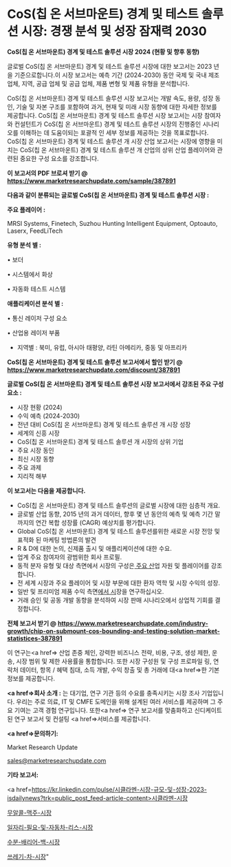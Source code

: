 # CoS(칩 온 서브마운트) 경계 및 테스트 솔루션 시장: 경쟁 분석 및 성장 잠재력 2030

<strong>CoS(칩 온 서브마운트) 경계 및 테스트 솔루션 시장 2024 (현황 및 향후 동향)</strong>

글로벌 CoS(칩 온 서브마운트) 경계 및 테스트 솔루션 시장에 대한 보고서는 2023 년을 기준으로합니다.이 시장 보고서는 예측 기간 (2024-2030) 동안 국제 및 국내 제조업체, 지역, 공급 업체 및 공급 업체, 제품 변형 및 제품 유형을 분석합니다.

CoS(칩 온 서브마운트) 경계 및 테스트 솔루션 시장 보고서는 개발 속도, 용량, 성장 동인, 기술 및 자본 구조를 포함하여 과거, 현재 및 미래 시장 동향에 대한 자세한 정보를 제공합니다. CoS(칩 온 서브마운트) 경계 및 테스트 솔루션 시장 보고서는 시장 참여자와 컨설턴트가 CoS(칩 온 서브마운트) 경계 및 테스트 솔루션 시장의 진행중인 시나리오를 이해하는 데 도움이되는 포괄적 인 세부 정보를 제공하는 것을 목표로합니다. CoS(칩 온 서브마운트) 경계 및 테스트 솔루션 개 시장 산업 보고서는 시장에 영향을 미치는 CoS(칩 온 서브마운트) 경계 및 테스트 솔루션 개 산업의 상위 산업 플레이어와 관련된 중요한 구성 요소를 강조합니다.



<strong>이 보고서의 PDF 브로셔 받기 @ <a href=https://www.marketresearchupdate.com/sample/387891>https://www.marketresearchupdate.com/sample/387891</a></strong>



<strong>다음과 같이 분류되는 글로벌 CoS(칩 온 서브마운트) 경계 및 테스트 솔루션 시장 :</strong>



<strong>주요 플레이어 :</strong>

MRSI Systems, Finetech, Suzhou Hunting Intelligent Equipment, Optoauto, Laserx, FeedLiTech



<strong>유형 분석 별 :</strong>

• 보더

• 시스템에서 화상

• 자동화 테스트 시스템



<strong>애플리케이션 분석 별 :</strong>

• 통신 레이저 구성 요소

• 산업용 레이저 부품

<ul>
  <li>지역별 : 북미, 유럽, 아시아 태평양, 라틴 아메리카, 중동 및 아프리카</li>
</ul>


<strong>CoS(칩 온 서브마운트) 경계 및 테스트 솔루션 보고서에서 할인 받기 @ <a href=https://www.marketresearchupdate.com/discount/387891>https://www.marketresearchupdate.com/discount/387891</a></strong>



<strong>글로벌 CoS(칩 온 서브마운트) 경계 및 테스트 솔루션 시장 보고서에서 강조된 주요 구성 요소 :</strong>
<ul>
  <li>시장 현황 (2024)</li>
  <li>수익 예측 (2024-2030)</li>
  <li>전년 대비 CoS(칩 온 서브마운트) 경계 및 테스트 솔루션 개 시장 성장</li>
  <li>세계의 신흥 시장</li>
  <li>CoS(칩 온 서브마운트) 경계 및 테스트 솔루션 개 시장의 상위 기업</li>
  <li>주요 시장 동인</li>
  <li>최신 시장 동향</li>
  <li>주요 과제</li>
  <li>지리적 해부</li>
</ul>


<strong>이 보고서는 다음을 제공합니다.</strong>
<ul>
  <li>CoS(칩 온 서브마운트) 경계 및 테스트 솔루션의 글로벌 시장에 대한 심층적 개요.</li>
  <li>글로벌 산업 동향, 2015 년의 과거 데이터, 향후 몇 년 동안의 예측 및 예측 기간 말까지의 연간 복합 성장률 (CAGR) 예상치를 평가합니다.</li>
  <li>Global CoS(칩 온 서브마운트) 경계 및 테스트 솔루션를위한 새로운 시장 전망 및 표적화 된 마케팅 방법론의 발견</li>
  <li>R &amp; D에 대한 논의, 신제품 출시 및 애플리케이션에 대한 수요.</li>
  <li>업계 주요 참여자의 광범위한 회사 프로필.</li>
  <li>동적 분자 유형 및 대상 측면에서 시장의 구성은<a href=> 주요 산</a>업 자원 및 플레이어를 강조합니다.</li>
  <li>전 세계 시장과 주요 플레이어 및 시장 부문에 대한 환자 역학 및 시장 수익의 성장.</li>
  <li>일반 및 프리미엄 제품 수익 측면<a href=>에서 시</a>장을 연구하십시오.</li>
  <li>거래 승인 및 공동 개발 동향을 분석하여 시장 판매 시나리오에서 상업적 기회를 결정합니다.</li>
</ul>



<strong>전체 보고서 받기 @ <a href=https://www.marketresearchupdate.com/industry-growth/chip-on-submount-cos-bounding-and-testing-solution-market-statistices-387891>https://www.marketresearchupdate.com/industry-growth/chip-on-submount-cos-bounding-and-testing-solution-market-statistices-387891</a></strong>

이 연구는<a href=> 산업 존중</a> 체인, 강력한 비즈니스 전략, 비용, 구조, 생성 제한, 운송, 시장 범위 및 제한 사용률을 통합합니다. 또한 시장 구성원 및 구성 프로파일 링, 연락처 데이터, 항목 / 혜택 침대, 소득 개발, 수익 창출 및 총 거래에 대<a href=>한 기본 </a>정보를 제공합니다.



<strong><a href=>회사 소</a>개 :</strong>
는 대기업, 연구 기관 등의 수요를 충족시키는 시장 조사 기업입니다. 우리는 주로 의료, IT 및 CMFE 도메인을 위해 설계된 여러 서비스를 제공하며 그 주요 기여는 고객 경험 연구입니다. 또한<a href=> 연구 보</a>고서를 맞춤화하고 신디케이트 된 연구 보고서 및 컨설팅 <a href=>서비스</a>를 제공합니다.



<strong><a href=>문의하기:</a></strong>

Market Research Update

sales@marketresearchupdate.com



<strong>기타 보고서:</strong>

<a href=https://kr.linkedin.com/pulse/시클라멘-시장-규모-및-성장-2023-isdailynews?trk=public_post_feed-article-content>시클라멘-시장</a>

<a href=https://www.linkedin.com/pulse/무알콜-맥주-시장-현재-및-미래-성장-2029-survey-savvy-insights-360-analysis/>무알콜-맥주-시장</a>

<a href=https://www.linkedin.com/pulse/일자리-필요-및-자동차-리스-시장-규모-성장-2023-trendsetters-talk-360-analysis-ns15f/>일자리-필요-및-자동차-리스-시장</a>

<a href=https://www.linkedin.com/pulse/수분-배리어-백-시장-규모-및-성장-2023-market-matrix-musings-analysis-rt2qf>수분-배리어-백-시장</a>

<a href=https://www.linkedin.com/pulse/쓰레기-차-시장-현재-및-미래-성장-2030-market-matrix-musings-analysis-gcemf/>쓰레기-차-시장</a>"
